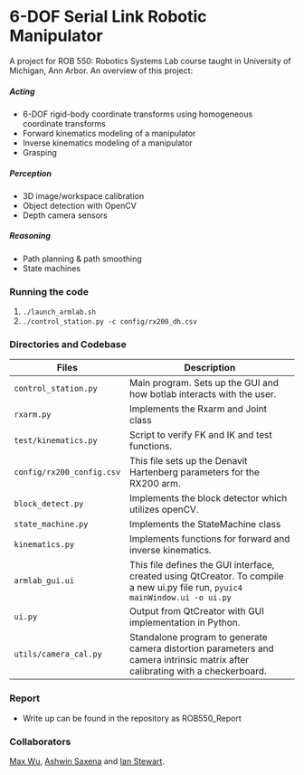 # 6-DOF Serial Link Robotic Manipulator

A project for ROB 550: Robotics Systems Lab course taught in University of Michigan, Ann Arbor. An overview of this project:

##### Acting
- 6-DOF rigid-body coordinate transforms using homogeneous coordinate transforms
- Forward kinematics modeling of a manipulator
- Inverse kinematics modeling of a manipulator
- Grasping

##### Perception 
- 3D image/workspace calibration
- Object detection with OpenCV
- Depth camera sensors

##### Reasoning
- Path planning & path smoothing
- State machines

### Running the code

1. `./launch_armlab.sh`
2. `./control_station.py -c config/rx200_dh.csv`

### Directories and Codebase 

| Files                 | Description   |
| -------------         | -------------  |
| `control_station.py`    | Main program.  Sets up the GUI and how botlab interacts with the user.|
| `rxarm.py`             | Implements the Rxarm and Joint class |
| `test/kinematics.py`   | Script to verify FK and IK and test functions.|
| `config/rx200_config.csv` | This file sets up the Denavit Hartenberg parameters for the RX200 arm.|
| `block_detect.py` | Implements the block detector which utilizes openCV.|
| `state_machine.py` | Implements the StateMachine class|
| `kinematics.py`| Implements functions for forward and inverse kinematics.|
| `armlab_gui.ui`| This file defines the GUI interface, created using QtCreator. To compile a new u<span>i.p</span>y file run, `pyuic4 mainWindow.ui -o ui.py`|
| `ui.py`| Output from QtCreator with GUI implementation in Python.|
| `utils/camera_cal.py`| Standalone program to generate camera distortion parameters and camera intrinsic matrix after calibrating with a checkerboard.|

### Report
- Write up can be found in the repository as ROB550_Report

### Collaborators
[Max Wu](https://www.linkedin.com/in/maxwu0526/), [Ashwin Saxena](https://www.linkedin.com/in/ashwin-s-6aa596169/) and [Ian Stewart](https://www.linkedin.com/in/icstewar/).


